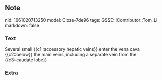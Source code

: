## Note
nid: 1661020713250
model: Cloze-7de96
tags: GSSE::!Contributor::Tom_Li
markdown: false

### Text
<div>
  Several small {{c1::accessory hepatic veins}} enter the vena cava
  {{c2::below}} the main veins, including a separate vein from the
  {{c3::caudate lobe}}
</div>

### Extra


